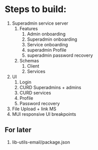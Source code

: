 # Steps to build:

1. Superadmin service server
   1. Features
      1. Admin onboarding
      2. Superadmin onboarding
      3. Service onboarding
      4. superadmin Profile
      5. superadmin password recovery
   2. Schemas
      1. Client
      2. Services
2. UI
   1. Login
   2. CURD Superadmins + admins
   3. CURD services
   4. Profile
   5. Password recovery
3. File Upload + link MS
4. MUI responsive UI breakpoints

## For later

1. lib-utils-email/package.json
